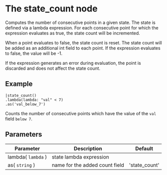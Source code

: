 The state_count node
=====================

Computes the number of consecutive points in a given state. 
The state is defined via a lambda expression.
For each consecutive point for which the expression evaluates as true,
the state count will be incremented.

When a point evaluates to false, the state count is reset.
The state count will be added as an additional int field to each point.
If the expression evaluates to false, the value will be -1.

If the expression generates an error during evaluation, the point is discarded
and does not affect the state count.

Example
-------

```dfs       
|state_count()
.lambda(lambda: "val" < 7)
.as('val_below_7')
```

Counts the number of consecutive points which have the value of the `val` field `below 7`.

Parameters
----------

Parameter     | Description | Default 
--------------|-------------|--------- 
lambda( `lambda` )| state lambda expression | 
as( `string` )|name for the added count field|'state_count'
